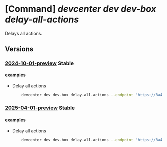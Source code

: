 # [Command] _devcenter dev dev-box delay-all-actions_

Delays all actions.

## Versions

### [2024-10-01-preview](/Resources/data-plane/microsoft.devcenter/L3Byb2plY3RzL3t9L3VzZXJzL3t9L2RldmJveGVzL3t9L2FjdGlvbnM6ZGVsYXk=/2024-10-01-preview.xml) **Stable**

<!-- data-plane:microsoft.devcenter /projects/{}/users/{}/devboxes/{}/actions:delay 2024-10-01-preview -->

#### examples

- Delay all actions
    ```bash
        devcenter dev dev-box delay-all-actions --endpoint "https://8a40af38-3b4c-4672-a6a4-5e964b1870ed-contosodevcenter.centralus.devcenter.azure.com/" --project-name "DevProject" --delay-time "04:30" --name "myDevBox" --user-id "00000000-0000-0000-0000-000000000000"
    ```

### [2025-04-01-preview](/Resources/data-plane/microsoft.devcenter/L3Byb2plY3RzL3t9L3VzZXJzL3t9L2RldmJveGVzL3t9L2FjdGlvbnM6ZGVsYXk=/2025-04-01-preview.xml) **Stable**

<!-- data-plane:microsoft.devcenter /projects/{}/users/{}/devboxes/{}/actions:delay 2025-04-01-preview -->

#### examples

- Delay all actions
    ```bash
        devcenter dev dev-box delay-all-actions --endpoint "https://8a40af38-3b4c-4672-a6a4-5e964b1870ed-contosodevcenter.centralus.devcenter.azure.com/" --project-name "DevProject" --delay-time "04:30" --name "myDevBox" --user-id "00000000-0000-0000-0000-000000000000"
    ```
